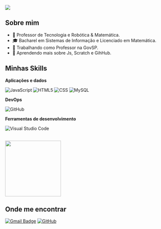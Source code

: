 ![](https://komarev.com/ghpvc/?username=p-macedo&color=006bed)

## Sobre mim

- 🤔 Professor de Tecnologia e Robótica & Matemática.
- 🎓 Bacharel em Sistemas de Informação e Licenciado em Matemática.
- 💼 Trabalhando como Professor na GovSP.
- 🌱 Aprendendo mais sobre Js, Scratch e  GihHub.

## Minhas Skills

**Aplicações e dados**

![JavaScript](https://img.shields.io/badge/-JavaScript-333333?style=flat&logo=javascript)
![HTML5](https://img.shields.io/badge/-HTML5-333333?style=flat&logo=HTML5)
![CSS](https://img.shields.io/badge/-CSS-333333?style=flat&logo=CSS3&logoColor=1572B6)
![MySQL](https://img.shields.io/badge/-MySQL-333333?style=flat&logo=mysql)

**DevOps**

![GitHub](https://img.shields.io/badge/-GitHub-333333?style=flat&logo=github)

**Ferramentas de desenvolvimento**

![Visual Studio Code](https://img.shields.io/badge/-Visual%20Studio%20Code-333333?style=flat&logo=visual-studio-code&logoColor=007ACC)

<br/>

<a href="https://github.com/p-macedo" title="Perfil Pedro Macedo">
  <img height="180em" src="https://github-readme-stats.vercel.app/api?username=p-macedo&theme=transparent&show_icons=true" />
</a>

## Onde me encontrar

[![Gmail Badge](https://img.shields.io/badge/-pedrofernando@prof.educacao.sp.gov.br-006bed?style=flat-square&logo=Gmail&logoColor=white&link=mailto:pedrofernando@prof.educacao.sp.gov.br)](mailto:pedrofernando@prof.educacao.sp.gov.br)
[![GitHub](https://img.shields.io/github/followers/p-macedo?label=follow&style=social)](https://github.com/p-macedo)
